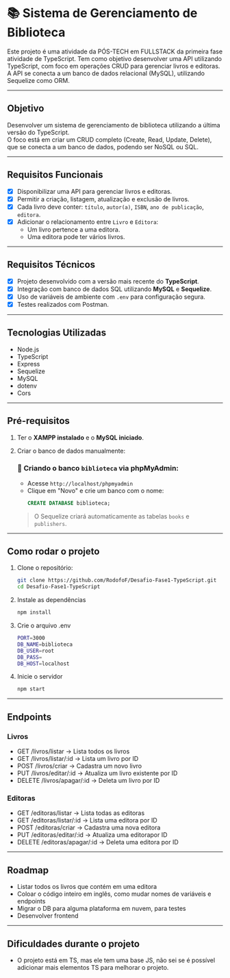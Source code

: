 # 📚 Sistema de Gerenciamento de Biblioteca

Este projeto é uma atividade da PÓS-TECH em FULLSTACK da primeira fase atividade de TypeScript. Tem como objetivo desenvolver uma API utilizando TypeScript, com foco em operações CRUD para gerenciar livros e editoras. A API se conecta a um banco de dados relacional (MySQL), utilizando Sequelize como ORM.

---

## Objetivo

Desenvolver um sistema de gerenciamento de biblioteca utilizando a última versão do TypeScript.  
O foco está em criar um CRUD completo (Create, Read, Update, Delete), que se conecta a um banco de dados, podendo ser NoSQL ou SQL.

---

## Requisitos Funcionais

- [x] Disponibilizar uma API para gerenciar livros e editoras.
- [x] Permitir a criação, listagem, atualização e exclusão de livros.
- [x] Cada livro deve conter: `título`, `autor(a)`, `ISBN`, `ano de publicação`, `editora`.
- [x] Adicionar o relacionamento entre `Livro` e `Editora`:
  - Um livro pertence a uma editora.
  - Uma editora pode ter vários livros.

---

## Requisitos Técnicos

- [x] Projeto desenvolvido com a versão mais recente do **TypeScript**.
- [x] Integração com banco de dados SQL utilizando **MySQL** e **Sequelize**.
- [x] Uso de variáveis de ambiente com `.env` para configuração segura.
- [x] Testes realizados com Postman.

---

## Tecnologias Utilizadas

- Node.js
- TypeScript
- Express
- Sequelize
- MySQL
- dotenv
- Cors

---

## Pré-requisitos

1. Ter o **XAMPP instalado** e o **MySQL iniciado**.
2. Criar o banco de dados manualmente:

   ### 💾 Criando o banco `biblioteca` via phpMyAdmin:

   - Acesse `http://localhost/phpmyadmin`
   - Clique em "Novo" e crie um banco com o nome:
     ```sql
     CREATE DATABASE biblioteca;
     ```

   > O Sequelize criará automaticamente as tabelas `books` e `publishers`.

---

## Como rodar o projeto

1. Clone o repositório:
   ```bash
   git clone https://github.com/RodofoF/Desafio-Fase1-TypeScript.git
   cd Desafio-Fase1-TypeScript

2. Instale as dependências
   ```bash
   npm install

3. Crie o arquivo .env
   ```bash
   PORT=3000
   DB_NAME=biblioteca
   DB_USER=root
   DB_PASS=
   DB_HOST=localhost

4. Inicie o servidor
   ```bash
   npm start

---

## Endpoints

### Livros
- GET /livros/listar → Lista todos os livros
- GET /livros/listar/:id → Lista um livro por ID
- POST /livros/criar → Cadastra um novo livro
- PUT /livros/editar/:id → Atualiza um livro existente por ID
- DELETE /livros/apagar/:id → Deleta um livro por ID

### Editoras
- GET /editoras/listar → Lista todas as editoras
- GET /editoras/listar/:id → Lista uma editora por ID
- POST /editoras/criar → Cadastra uma nova editora
- PUT /editoras/editar/:id → Atualiza uma editorapor ID
- DELETE /editoras/apagar/:id → Deleta uma editora por ID

---

## Roadmap
- Listar todos os livros que contém em uma editora
- Coloar o código inteiro em inglês, como mudar nomes de variáveis e endpoints
- Migrar o DB para alguma plataforma em nuvem, para testes
- Desenvolver frontend

---
## Dificuldades durante o projeto
- O projeto está em TS, mas ele tem uma base JS, não sei se é possível adicionar mais elementos TS para melhorar o projeto.
